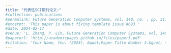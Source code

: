 ```yaml
---
title: "代表性SCI期刊论文:"
#collection: publications
#permalink: Future Generation Computer Systems, vol. 140, no. , pp. 311-320, 2023. (JCR Q1)
#excerpt: 'This paper is about fixing template issue #693.'
#date: 2024-02-17
#venue: 'L. Zhang, P. Lin, Future Generation Computer Systems, vol. 140, no. , pp. 311-320, 2023. (JCR Q1)'
#paperurl: 'http://academicpages.github.io/files/paper3.pdf'
#citation: 'Your Name, You. (2024). &quot;Paper Title Number 3.&quot; <i>GitHub Journal of Bugs</i>. 1(3).'
---
```

